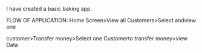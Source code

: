I have created a basic baking app.

FLOW OF APPLICATION:
Home Screen>View all Customers>Select andview one

customer>Transfer money>Select one Customerto transfer money>view Data




